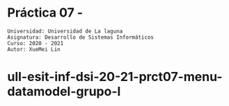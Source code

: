  
# Práctica 07 - 
 
```
Universidad: Universidad de La laguna
Asignatura: Desarrollo de Sistemas Informáticos
Curso: 2020 - 2021
Autor: XueMei Lin
```
# ull-esit-inf-dsi-20-21-prct07-menu-datamodel-grupo-l
